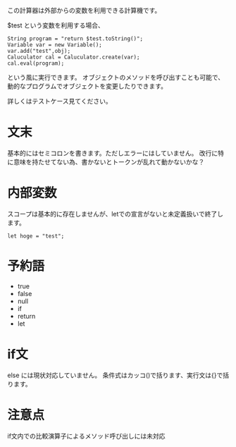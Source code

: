 この計算器は外部からの変数を利用できる計算機です。

$test という変数を利用する場合、

```
String program = "return $test.toString()";
Variable var = new Variable();
var.add("test",obj);
Caluculator cal = Caluculator.create(var);
cal.eval(program);
```

という風に実行できます。
オブジェクトのメソッドを呼び出すことも可能で、動的なプログラムでオブジェクトを変更したりできます。

詳しくはテストケース見てください。

# 文末

基本的にはセミコロンを書きます。ただしエラーにはしていません。
改行に特に意味を持たせてない為、書かないとトークンが乱れて動かないかな？

# 内部変数

スコープは基本的に存在しませんが、letでの宣言がないと未定義扱いで終了します。

```
let hoge = "test";
```

# 予約語

- true 
- false 
- null
- if 
- return
- let

# if文

else には現状対応していません。
条件式はカッコ()で括ります、実行文は{}で括ります。

# 注意点

if文内での比較演算子によるメソッド呼び出しには未対応
